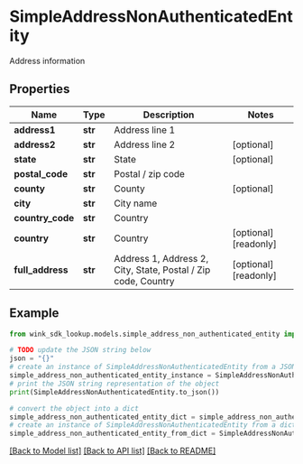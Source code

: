 # SimpleAddressNonAuthenticatedEntity

Address information

## Properties

Name | Type | Description | Notes
------------ | ------------- | ------------- | -------------
**address1** | **str** | Address line 1 | 
**address2** | **str** | Address line 2 | [optional] 
**state** | **str** | State | [optional] 
**postal_code** | **str** | Postal / zip code | 
**county** | **str** | County | [optional] 
**city** | **str** | City name | 
**country_code** | **str** | Country | 
**country** | **str** | Country | [optional] [readonly] 
**full_address** | **str** | Address 1, Address 2, City, State, Postal / Zip code, Country | [optional] [readonly] 

## Example

```python
from wink_sdk_lookup.models.simple_address_non_authenticated_entity import SimpleAddressNonAuthenticatedEntity

# TODO update the JSON string below
json = "{}"
# create an instance of SimpleAddressNonAuthenticatedEntity from a JSON string
simple_address_non_authenticated_entity_instance = SimpleAddressNonAuthenticatedEntity.from_json(json)
# print the JSON string representation of the object
print(SimpleAddressNonAuthenticatedEntity.to_json())

# convert the object into a dict
simple_address_non_authenticated_entity_dict = simple_address_non_authenticated_entity_instance.to_dict()
# create an instance of SimpleAddressNonAuthenticatedEntity from a dict
simple_address_non_authenticated_entity_from_dict = SimpleAddressNonAuthenticatedEntity.from_dict(simple_address_non_authenticated_entity_dict)
```
[[Back to Model list]](../README.md#documentation-for-models) [[Back to API list]](../README.md#documentation-for-api-endpoints) [[Back to README]](../README.md)


